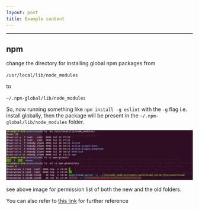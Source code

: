 ```yaml
---
layout: post
title: Example content
---
```


-----

## npm
change the directory for installing global npm packages from 

`/usr/local/lib/node_modules`

to 

`~/.npm-global/lib/node_modules`

So, now running something like `npm install -g eslint` with the `-g` flag i.e. install globally, then the package will be present in the `~/.npm-global/lib/node_modules` folder.

![permissions](/assets/npm_permissions.png)

see above image for permission list of both the new and the old folders.

You can also refer to [this link](https://goo.gl/cypqmP) for further reference